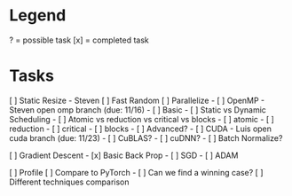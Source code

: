 # Legend
? = possible task
[x] = completed task

# Tasks
[ ] Static Resize - Steven
[ ] Fast Random
[ ] Parallelize
    - [ ] OpenMP - Steven open omp branch (due: 11/16)
        - [ ] Basic
        - [ ] Static vs Dynamic Scheduling
        - [ ] Atomic vs reduction vs critical vs blocks
            - [ ] atomic
            - [ ] reduction 
            - [ ] critical 
            - [ ] blocks
        - [ ] Advanced?
    - [ ] CUDA - Luis open cuda branch (due: 11/23)
        - [ ] CuBLAS?
        - [ ] cuDNN?
    - [ ] Batch Normalize?

[ ] Gradient Descent
    - [x] Basic Back Prop
    - [ ] SGD
    - [ ] ADAM

[ ] Profile
[ ] Compare to PyTorch
    - [ ] Can we find a winning case?
[ ] Different techniques comparison 
